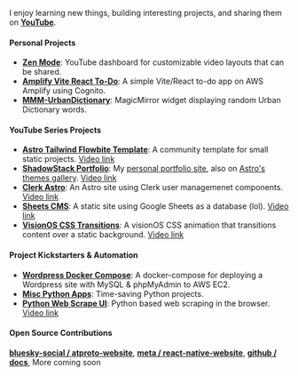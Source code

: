 I enjoy learning new things, building interesting projects, and sharing them on **[YouTube](https://www.youtube.com/@shadowstack)**.

#### Personal Projects

- **[Zen Mode](https://github.com/leabs/zen-mode)**: YouTube dashboard for customizable video layouts that can be shared.
- **[Amplify Vite React To-Do](https://github.com/leabs/amplify-vite-react)**: A simple Vite/React to-do app on AWS Amplify using Cognito.
- **[MMM-UrbanDictionary](https://github.com/leabs/MMM-urbandictionary)**: MagicMirror widget displaying random Urban Dictionary words.

#### YouTube Series Projects

- **[Astro Tailwind Flowbite Template](https://github.com/leabs/astro-tailwind-flowbite-template)**: A community template for small static projects. [Video link](https://www.youtube.com/watch?v=ppqeBrnsVHo)
- **[ShadowStack Portfolio](https://github.com/leabs/shadowstack-portfolio)**: My [personal portfolio site](https://www.stevenleabo.com/), also on [Astro's themes gallery](https://astro.build/themes/details/shadowstack-portfolio/). [Video link](https://www.youtube.com/watch?v=NfiB9qhFNHs)
- **[Clerk Astro](https://github.com/leabs/clerk-astro)**: An Astro site using Clerk user managemenet components. [Video link](https://www.youtube.com/watch?v=ogXeY5l_rCA&t=392s)
- **[Sheets CMS](https://github.com/leabs/sheets-cms)**: A static site using Google Sheets as a database (lol). [Video link](https://www.youtube.com/watch?v=VyQm2QW5Bgc)
- **[VisionOS CSS Transitions](https://github.com/leabs/visionOS-blur-transition)**: A visionOS CSS animation that transitions content over a static background. [Video link](https://www.youtube.com/watch?v=lNSX4nvzbnM)

#### Project Kickstarters & Automation

- **[Wordpress Docker Compose](https://github.com/leabs/wordpress-docker-compose)**: A docker-compose for deploying a Wordpress site with MySQL & phpMyAdmin to AWS EC2.
- **[Misc Python Apps](https://github.com/leabs/misc-python-apps)**: Time-saving Python projects.
- **[Python Web Scrape UI](https://github.com/leabs/web-scrape-ui)**: Python based web scraping in the browser. [Video link](https://youtu.be/Da56IZa041A)

#### Open Source Contributions

**[bluesky-social / atproto-website](https://github.com/bluesky-social/atproto-website/pull/13)**, **[meta / react-native-website](https://github.com/facebook/react-native-website/pull/3589)**, **[github / docs](https://github.com/github/docs/pull/23958)**, More coming soon
